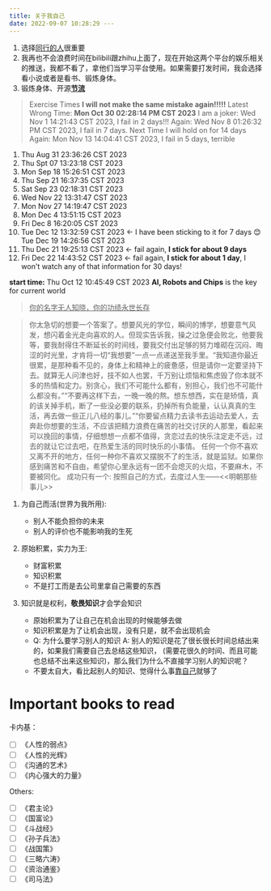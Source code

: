 ```yaml
---
title: 关于我自己
date: 2022-09-07 10:28:29 ---
---
```


1. 选择<u>同行的人</u>很重要
2. 我再也不会浪费时间在bilibili跟zhihu上面了，现在开始这两个平台的娱乐相关的推送，我都不看了，拿他们当学习平台使用。如果需要打发时间，我会选择看小说或者是看书、锻炼身体。
3. 锻炼身体、开源<u>**节流**</u>

> Exercise Times **I will not make the same mistake again!!!!!**
> Latest Wrong Time: **Mon Oct 30 02:28:14 PM CST 2023**
> I am a joker: Wed Nov 1 14:21:43 CST 2023, I fail in 2 days!!!
> Again: Wed Nov 8 01:26:32 PM CST 2023, I fail in 7 days. Next Time I will hold on for 14 days
> Again: Mon Nov 13 14:04:41 CST 2023, I fail in 5 days, terrible

1. Thu Aug 31 23:36:26 CST 2023
2. Thu Spt 07 13:23:18 CST 2023
3. Mon Sep 18 15:26:51 CST 2023
4. Thu Sep 21 16:37:35 CST 2023
5. Sat Sep 23 02:18:31 CST 2023
6. Wed Nov 22 13:31:47 CST 2023
7. Mon Nov 27 14:19:47 CST 2023
8. Mon Dec  4 13:51:15 CST 2023
9. Fri Dec  8 16:20:05 CST 2023
10. Tue Dec 12 13:32:59 CST 2023 <- I have been sticking to it for 7 days 😊 Tue Dec 19 14:26:56 CST 2023
11. Thu Dec 21 19:25:13 CST 2023 <- fail again, **I stick for about 9 days**
12. Fri Dec 22 14:43:52 CST 2023 <- fail again, **I stick for about 1 day**, I won't watch any of that information for 30 days!

**start time:** Thu Oct 12 10:45:49 CST 2023
**AI, Robots and Chips** is the key for current world

> <u>你的名字无人知晓，你的功绩永世长存</u>

> 你太急切的想要一个答案了。想要风光的学位，瞬间的博学，想要意气风发，想闪着金光走向喜欢的人。但现实告诉我，操之过急便会败北，他要我等，要我耐得住不断延长的时间线，要我交付出足够的努力堆砌在沉闷、晦涩的时光里，才肯将一切“我想要”一点一点递送至我手里。“我知道你最近很累，是那种看不见的，身体上和精神上的疲惫感，但是请你一定要坚持下去。就算无人问津也好，技不如人也罢，千万别让烦恼和焦虑毁了你本就不多的热情和定力。别贪心，我们不可能什么都有，别担心，我们也不可能什么都没有。”“不要再这样下去，一晚一晚的熬。想东想西，实在是矫情，真的该关掉手机，断了一些没必要的联系，扔掉所有负能量，认认真真的生活，再去做一些正儿八经的事儿。”“你要留点精力去读书去运动去爱人，去奔赴你想要的生活，不应该把精力浪费在痛苦的社交讨厌的人那里，看起来可以挽回的事情，仔细想想一点都不值得，贪恋过去的快乐注定走不远，过去的就让它过去吧，在热爱生活的同时快乐的小事情。
> 任何一个你不喜欢又离不开的地方，任何一种你不喜欢又摆脱不了的生活，就是监狱。如果你感到痛苦和不自由，希望你心里永远有一团不会熄灭的火焰，不要麻木，不要被同化。
> 成功只有一个: 按照自己的方式，去度过人生——<<明朝那些事儿>>

1. 为自己而活(世界为我所用):

   - 别人不能负担你的未来
   - 别人的评价也不能影响我的生死

2. 原始积累，实力为王:

   - 财富积累
   - 知识积累
   - 不是打工而是去公司里拿自己需要的东西

3. 知识就是权利，**敬畏知识**才会学会知识
   - 原始积累为了让自己在机会出现的时候能够去做
   - 知识积累是为了让机会出现，没有只是，就不会出现机会
   - Q: 为什么要学习别人的知识
     A: 别人的知识是花了很长很长时间总结出来的，如果我们需要自己去总结这些知识，
     (需要花很久的时间、而且可能也总结不出来这些知识)，那么我们为什么不直接学习别人的知识呢？
   - 不要太自大，看比起别人的知识、觉得什么事<u>靠自己</u>就够了

# Important books to read

卡内基：

- [ ] 《人性的弱点》
- [ ] 《人性的光辉》
- [ ] 《沟通的艺术》
- [ ] 《内心强大的力量》

Others:

- [ ] 《君主论》
- [ ] 《国富论》
- [ ] 《斗战经》
- [ ] 《孙子兵法》
- [ ] 《战国策》
- [ ] 《三略六涛》
- [ ] 《资治通鉴》
- [ ] 《司马法》
